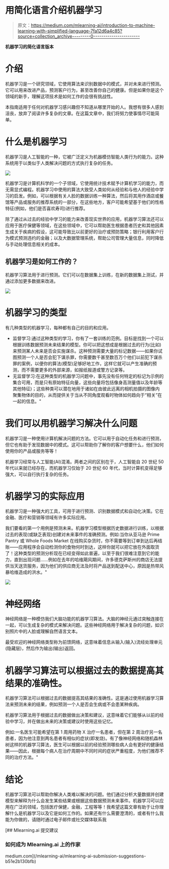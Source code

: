 # 用简化语言介绍机器学习

> 原文：<https://medium.com/mlearning-ai/introduction-to-machine-learning-with-simplified-language-7fa12d6a4c85?source=collection_archive---------0----------------------->

**机器学习的简化语言版本**

# 介绍

机器学习是一个研究领域，它使用算法来识别数据中的模式，并对未来进行预测。它可以用来改进产品，预测客户行为，甚至改善你自己的健康。但是如果你是这个领域的新手，理解这项技术是如何工作的会很有挑战性。

本指南适用于任何对机器学习感兴趣但不知道从哪里开始的人。我想有很多人感到沮丧，放弃了阅读许多复杂的文章。在这篇文章中，我们将努力使事情尽可能简单。

# 什么是机器学习

机器学习是人工智能的一种，它被广泛定义为机器模仿智能人类行为的能力。这种系统用于以类似于人类解决问题的方式执行复杂的任务。

![](img/2442ccc2f0b56d8b81310f4a3031ae84.png)

机器学习是计算机科学的一个子领域，它使用统计技术赋予计算机学习的能力，而无需显式编程。机器学习中使用的算法大致受人类如何从经验和与他人的经验中学习的启发。例如，可以根据有关人脸的数据训练一种算法，然后将其用作酒店或餐馆等产品或服务的推荐系统的一部分，在这些地方，客户可能希望基于他们的性格特征(例如，他们是否喜欢寿司)进行推荐。

除了通过从过去的经验中学习的能力来改善现实世界的应用，机器学习算法还可以应用于医疗保健等领域，在这些领域中，它可以帮助医生根据患者历史和其他因素生成关于疾病的假设，这可能导致比以前更好的治疗或预防策略；银行利用客户行为模式预测违约的金融；以及大数据管理系统，帮助公司管理大量信息，同时降低与手动处理信息相关的成本。

## 机器学习是如何工作的？

机器学习算法用于进行预测。它们可以在数据集上训练，在新的数据集上测试，并通过添加更多数据来改进。

![](img/150debf877f066a1895553ec8c7052bd.png)

# 机器学习的类型

有几种类型的机器学习，每种都有自己的目的和应用。

*   监督学习:通过这种类型的学习，你有了一套训练的范例。目标是找到一个可以根据训练数据预测未来结果的模型。你可以把这想成是根据过去的行为(比如)来预测某人未来是否会实施谋杀。这种预测需要大量的标记数据——如果你试图预测一个人是否会犯下谋杀罪，你需要数千甚至数百万个他们以前犯下谋杀罪的案例，以便你的算法(模型)足够好地工作，这样它就可以产生准确的预测，而不需要更多的外部来源，如报纸报道或警方记录等。
*   无监督学习:在这种类型的机器学习问题中，事先没有任何特定的标记为示例的集合可用，而是只有原始特征向量，这些向量将包括像身高测量值以及年龄等其他特征)；这些种类可以潜在地用于诸如在由彼此远离的相机拍摄的图像内聚集物体的目的，从而提供关于当从不同角度观看时物体如何趋向于“相关”在一起的信息。"

# 我们可以用机器学习解决什么问题

机器学习是一种使用计算机解决问题的方法。它可以用于自动化任务和进行预测，但它也有助于发现数据中的模式。这可以帮助你了解你的客户想要什么，他们如何使用你的产品或服务等等！

机器学习经常与人工智能(AI)混淆。两者之间的区别在于，人工智能自 20 世纪 50 年代以来就已经存在，而机器学习仅始于 20 世纪 60 年代，当时计算机变得足够强大，可以自行执行复杂的任务。

# 机器学习的实际应用

机器学习是一种强大的工具，可用于进行预测、识别数据模式和自动化决策。它在金融、医疗和营销等领域有许多实际应用。

我们要看的第一个用例是预测未来。机器学习模型根据历史数据进行训练，以根据过去的表现(或缺乏表现)创建对未来事件的准确预测。例如:当你从亚马逊 Prime Pantry 或 Whole Foods Market 在线购买杂货时，你不需要等到订单到达后再结账——应用程序会自动检测你的食物何时到达，这样你就可以把它放在外面取货了！这种类型的预测分析现在已经变得如此普遍，以至于我们很难注意到它的能力，直到出现问题……例如在去年的哈维飓风期间，许多德克萨斯州的商店无法提供当天送货服务，因为他们的供应商无法及时将产品送到配送中心，原因是热带风暴哈维造成的洪水。"

![](img/84e8f78c57ea11c9e6b87464f6604e94.png)

# 神经网络

神经网络是一种模仿我们大脑功能的机器学习算法。大脑的神经元通过突触连接在一起，可以生成复杂的模式来解决问题。这些神经网络用于解决复杂的问题，如识别照片中的人脸或理解自然语言文本。

最受欢迎的神经网络类型称为前馈网络，这意味着信息从输入(输入)流经处理单元(隐藏层)，然后作为输出(输出)返回。

# 机器学习算法可以根据过去的数据提高其结果的准确性。

机器学习算法可以根据过去的数据提高其结果的准确性。这是通过使用机器学习算法来预测未来的结果，例如预测一个人是否会生病或不会患某种疾病。

机器学习算法用于根据过去的数据做出决策和建议，这意味着它们能够从以前的经验中学习，并在做出未来的决策或建议时使用这些记忆。

例如:一名医生可能希望在第 1 周用药物 X 治疗一名患者，但在第 2 周治疗另一名患者，因为他注意到两名患者有相似的症状(即发烧)。有了像神经网络和随机森林树这样的机器学习算法，医生可以根据以前的经验预测哪些病人会有更好的健康结果——因此，根据每个病人在治疗周期中不同时间的症状严重程度，为他们推荐不同的治疗方法。"

# 结论

机器学习算法可以帮助你解决人类难以解决的问题。他们通过分析大量数据并创建模型来解释为什么会发生某些结果或根据这些数据预测未来事件。机器学习可以应用在广泛的领域，包括医疗保健，金融，工程等等！我希望这篇文章有助于让你理解什么是机器学习以及它是如何工作的。如果还有什么需要澄清的，或者有什么我能为你做的，请随时通过电子邮件或社交媒体联系我

[](/mlearning-ai/mlearning-ai-submission-suggestions-b51e2b130bfb) [## Mlearning.ai 提交建议

### 如何成为 Mlearning.ai 上的作家

medium.com](/mlearning-ai/mlearning-ai-submission-suggestions-b51e2b130bfb)